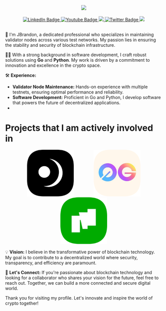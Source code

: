 <div id="header" align="center">
  <img src="https://avatars.githubusercontent.com/u/109657439?v=4" width="150"/>
</div>
<br>
<div id="badges" align="center">
  <a href="https://discord.com/users/961408999411048461">
    <img src="https://img.shields.io/badge/Discord-blue?style=for-the-badge&logo=https%3A%2F%2Fimg.icons8.com%2Fios%2F50%2Fmedium-logo.png&logoColor=white" alt="LinkedIn Badge"/>
  </a>
  <a href="https://medium.com/@James_Brandon">
    <img src="https://img.shields.io/badge/Medium-black?style=for-the-badge&logo=https%3A%2F%2Fimg.icons8.com%2Fios%2F50%2Fmedium-logo.png&logoColor=white" alt="Youtube Badge"/>
  </a>
  <a href="https://keybase.io/jamesbrandon">
    <img src="https://img.shields.io/badge/Keybase-orange?style=for-the-badge&logo=https%3A%2F%2Fimg.icons8.com%2Fios%2F50%2Fmedium-logo.png&logoColor=white">
  </a>
  <a href="https://x.com/JBTGrox">
    <img src="https://img.shields.io/badge/Twitter-blue?style=for-the-badge&logo=twitter&logoColor=white" alt="Twitter Badge"/>
  </a>
  <a href="https://linktr.ee/JBrandon_?utm_source=linktree_admin_share">
    <img src="https://img.shields.io/badge/Linktree-green?style=for-the-badge&logo=https%3A%2F%2Fimg.icons8.com%2Fios%2F50%2Fmedium-logo.png&logoColor=white">
  </a>
</div>
<br>

🔧 I'm JBrandon, a dedicated professional who specializes in maintaining validator nodes across various test networks. My passion lies in ensuring the stability and security of blockchain infrastructure.

👨‍💻 With a strong background in software development, I craft robust solutions using **Go** and **Python**. My work is driven by a commitment to innovation and excellence in the crypto space.

🛠️ **Experience:**
- **Validator Node Maintenance:** Hands-on experience with multiple testnets, ensuring optimal performance and reliability.
- **Software Development:** Proficient in Go and Python, I develop software that powers the future of decentralized applications.
- 
<h1>Projects that I am actively involved in</h1>
<section align=center>
  <img src="https://github.com/TempGROX/TempGROX/blob/main/src/photos/rounded-in-photoretrica%20(1).png" width="150" hspace="30">
  <img src="https://github.com/TempGROX/TempGROX/blob/main/src/photos/rounded-in-photoretrica.png" width="150" hspace="30">
  <img src="https://github.com/TempGROX/TempGROX/blob/main/src/photos/rounded-in-photoretrica%20(2).png" width="150" hspace="30">
  <br>
</section>

💡 **Vision:**
I believe in the transformative power of blockchain technology. My goal is to contribute to a decentralized world where security, transparency, and efficiency are paramount.

🤝 **Let's Connect:**
If you're passionate about blockchain technology and looking for a collaborator who shares your vision for the future, feel free to reach out. Together, we can build a more connected and secure digital world.

Thank you for visiting my profile. Let's innovate and inspire the world of crypto together!
